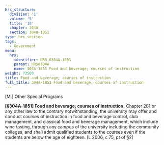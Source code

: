 ```yaml
---
hrs_structure:
  division: '1'
  volume: '5'
  title: '18'
  chapter: 304A
  section: 304A-1851
type: hrs_section
tags:
  - Government
menu:
  hrs:
    identifier: HRS_0304A-1851
    parent: HRS0304A
    name: 304A-1851 Food and beverage; courses of instruction
weight: 72500
title: Food and beverage; courses of instruction
full_title: 304A-1851 Food and beverage; courses of instruction
---
```

[M.] Other Special Programs

**[§304A-1851] Food and beverage; courses of instruction.** Chapter 281 or any other law to the contrary notwithstanding, the university may offer and conduct courses of instruction in food and beverage control, club management, and classical food and beverage management, which include wine tasting, through any campus of the university including the community colleges, and shall admit qualified students to the courses even if the students are below the age of eighteen. [L 2006, c 75, pt of §2]